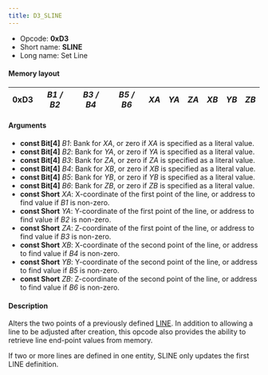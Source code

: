 ```yaml
---
title: D3_SLINE
---
```


-   Opcode: **0xD3**
-   Short name: **SLINE**
-   Long name: Set Line

#### Memory layout

| 0xD3 | *B1 / B2* | *B3 / B4* | *B5 / B6* | *XA* | *YA* | *ZA* | *XB* | *YB* | *ZB* |
|------|-----------|-----------|-----------|------|------|------|------|------|------|

#### Arguments

-   **const Bit\[4\]** *B1*: Bank for *XA*, or zero if *XA* is specified as a literal value.
-   **const Bit\[4\]** *B2*: Bank for *YA*, or zero if *YA* is specified as a literal value.
-   **const Bit\[4\]** *B3*: Bank for *ZA*, or zero if *ZA* is specified as a literal value.
-   **const Bit\[4\]** *B4*: Bank for *XB*, or zero if *XB* is specified as a literal value.
-   **const Bit\[4\]** *B5*: Bank for *YB*, or zero if *YB* is specified as a literal value.
-   **const Bit\[4\]** *B6*: Bank for *ZB*, or zero if *ZB* is specified as a literal value.
-   **const Short** *XA*: X-coordinate of the first point of the line, or address to find value if *B1* is non-zero.
-   **const Short** *YA*: Y-coordinate of the first point of the line, or address to find value if *B2* is non-zero.
-   **const Short** *ZA*: Z-coordinate of the first point of the line, or address to find value if *B3* is non-zero.
-   **const Short** *XB*: X-coordinate of the second point of the line, or address to find value if *B4* is non-zero.
-   **const Short** *YB*: Y-coordinate of the second point of the line, or address to find value if *B5* is non-zero.
-   **const Short** *ZB*: Z-coordinate of the second point of the line, or address to find value if *B6* is non-zero.

#### Description

Alters the two points of a previously defined [LINE](D0_LINE.md). In addition to allowing a line to be adjusted after creation, this opcode also provides the ability to retrieve line end-point values from memory.

If two or more lines are defined in one entity, SLINE only updates the first LINE definition.
